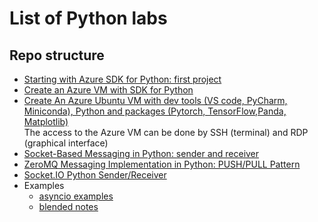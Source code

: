 # List of Python labs
## Repo structure
- [Starting with Azure SDK for Python: first project](https://github.com/fabferri/python-labs/tree/main/az-sdk-1st-python-lab)
- [Create an Azure VM with SDK for Python](https://github.com/fabferri/python-labs/tree/main/az-sdk-create-az-vm)
- [Create An Azure Ubuntu VM with dev tools (VS code, PyCharm, Miniconda), Python and packages (Pytorch, TensorFlow,Panda, Matplotlib)](https://github.com/fabferri/python-labs/tree/main/az-vm-dev-tools-python-packages) <br>
  The access to the Azure VM can be done by SSH (terminal) and RDP (graphical interface)
- [Socket-Based Messaging in Python: sender and receiver](https://github.com/fabferri/python-labs/tree/main/socket-receiver-sender-1)
- [ZeroMQ Messaging Implementation in Python: PUSH/PULL Pattern](https://github.com/fabferri/python-labs/tree/main/socket-sender-receiver-zeromq)
- [Socket.IO Python Sender/Receiver](https://github.com/fabferri/python-labs/tree/main/socket.io-sender-receiver)
- Examples
   - [asyncio examples](https://github.com/fabferri/python-labs/tree/main/examples/asyncio)
   - [blended notes](https://github.com/fabferri/python-labs/tree/main/examples/blended-notes)
